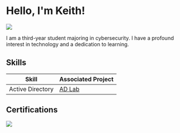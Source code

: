 # Hello, I'm Keith!
<a href="https:/www.linkedin.com/keith-fecteau-jr"><img src="https://img.shields.io/badge/-LinkedIn-0072b1?&style=for-the-badge&logo=linkedin&logoColor=white" /></a>



I am a third-year student majoring in cybersecurity. I have a profound interest in technology and a dedication to learning.



## Skills


| Skill                                         | Associated Project         |
|-----------------------------------------------|----------------------------|
| Active Directory          |  <a href="https://github.com/KeithFecteau/Activedirectorylab">AD Lab</a>||



## Certifications

<div>
<img src="https://img.shields.io/badge/-A%2B-4D4D4D?&style=for-the-badge&logo=CompTIA&logoColor=white" />

</div>
